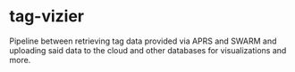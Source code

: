 # tag-vizier
Pipeline between retrieving tag data provided via APRS and SWARM and uploading said data to the cloud and other databases for visualizations and more.
